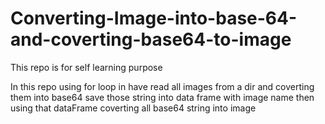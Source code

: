 # Converting-Image-into-base-64-and-coverting-base64-to-image
This repo is for self learning purpose 

In this repo using for loop in have read all images from a dir and coverting them into base64 
save those string into data frame with image name 
then using that dataFrame coverting all base64 string into image 
